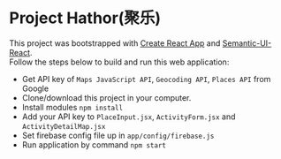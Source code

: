 # Project Hathor(聚乐)

This project was bootstrapped with [Create React App](https://github.com/facebookincubator/create-react-app) and [Semantic-UI-React](http://react.semantic-ui.com/theming/). <br>
Follow the steps below to build and run this web application: 
<br>
* Get API key of `Maps JavaScript API`, `Geocoding API`, `Places API` from Google
* Clone/download this project in your computer.
* Install modules `npm install`
* Add your API key to `PlaceInput.jsx`, `ActivityForm.jsx` and `ActivityDetailMap.jsx`
* Set firebase config file up in `app/config/firebase.js`
* Run application by command `npm start`
